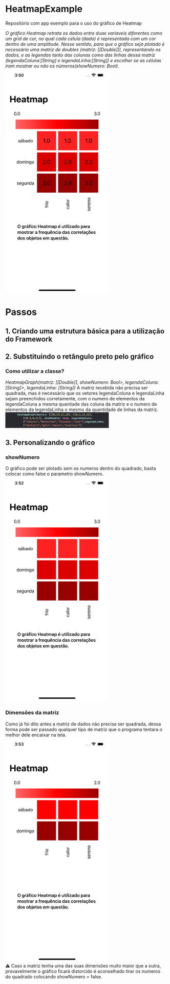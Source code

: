 # HeatmapExample
Repositório com app exemplo para o uso do gráfico de Heatmap <br>

_O gráfico Heatmap retrata os dados entre duas variaveis diferentes como um grid de cor, no qual cada célula (dado) é representada com um cor dentro de uma amplitude. Nesse sentido, para que o gráfico seja plotado é necessário uma matriz de doubles (matriz: [[Double]]), representando os dados, e as legendas tanto das colunas como das linhas dessa matriz (legendaColuna:[String] e  legendaLinha:[String]) e escolher se as células iram mostrar ou não os números(showNumero: Bool)._ <br>
<img width="323" src="https://github.com/Developer-Academy-Mackenzie-2021-2022/HeatmapExample/blob/main/showNumero%3Dtrue.png"> 

# Passos
## 1. Criando uma estrutura básica para a utilização do Framework
## 2. Substituindo o retângulo preto pelo gráfico <br>

### Como utilizar a classe?
_HeatmapGraph(matriz: [[Double]], showNumero: Bool>, legendaColuna: [String]>, legendaLinha: [String])_
A matriz recebida não precisa ser quadrada, mas é necessário que os vetores legendaColuna e legendaLinha sejam preenchidos corretamente, com o numero de elementos da legendaColuna a mesma quantiade das coluna da matriz e o numero de elementos da legendaLinha o mesmo da quantidade de linhas da matriz.<br>
<img width="323" src="https://github.com/Developer-Academy-Mackenzie-2021-2022/HeatmapExample/blob/main/Screen%20Shot%202021-11-05%20at%2016.02.54.png">

## 3. Personalizando o gráfico 
### showNumero
O gráfico pode ser plotado sem os numeros dentro do quadrado, basta colocar como false o parametro showNumero.<br>
<img width="323" alt="Captura de Tela 2021-11-04 às 14 29 42" src="https://github.com/Developer-Academy-Mackenzie-2021-2022/HeatmapExample/blob/main/showNumero%3Dfalse.png">

### Dimensões da matriz
Como já foi dito antes a matriz de dados não precisa ser quadrada, dessa forma pode ser passado qualquer tipo de matriz que o programa tentara o melhor dele encaixar na tela.<br>
<img width="323" src="https://github.com/Developer-Academy-Mackenzie-2021-2022/HeatmapExample/blob/main/matriz3%2C2.png"> <br>
⚠️ Caso a matriz tenha uma das suas dimensões muito maior que a outra, provavelmente o gráfico ficará distorcido é aconselhado tirar os numeros do quadrado colocando showNumero = false.<br>
